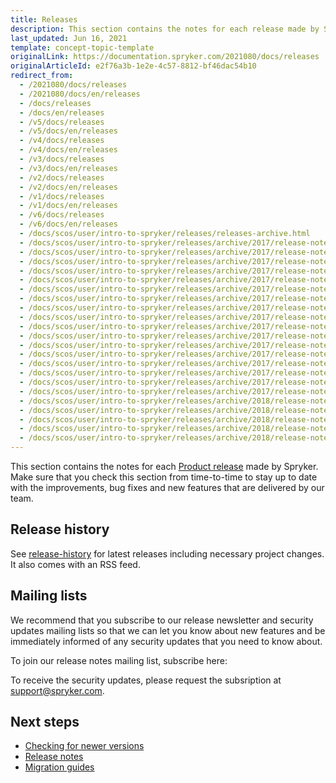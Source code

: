 ```yaml
---
title: Releases
description: This section contains the notes for each release made by Spryker.
last_updated: Jun 16, 2021
template: concept-topic-template
originalLink: https://documentation.spryker.com/2021080/docs/releases
originalArticleId: e2f76a3b-1e2e-4c57-8812-bf46dac54b10
redirect_from:
  - /2021080/docs/releases
  - /2021080/docs/en/releases
  - /docs/releases
  - /docs/en/releases
  - /v5/docs/releases
  - /v5/docs/en/releases
  - /v4/docs/releases
  - /v4/docs/en/releases
  - /v3/docs/releases
  - /v3/docs/en/releases
  - /v2/docs/releases
  - /v2/docs/en/releases
  - /v1/docs/releases
  - /v1/docs/en/releases
  - /v6/docs/releases
  - /v6/docs/en/releases
  - /docs/scos/user/intro-to-spryker/releases/releases-archive.html
  - /docs/scos/user/intro-to-spryker/releases/archive/2017/release-notes-april-1-2017.html
  - /docs/scos/user/intro-to-spryker/releases/archive/2017/release-notes-april-2-2017.html
  - /docs/scos/user/intro-to-spryker/releases/archive/2017/release-notes-may-1-2017.html
  - /docs/scos/user/intro-to-spryker/releases/archive/2017/release-notes-may-2-2017.html
  - /docs/scos/user/intro-to-spryker/releases/archive/2017/release-notes-june-1-2017.html
  - /docs/scos/user/intro-to-spryker/releases/archive/2017/release-notes-june-2-2017.html
  - /docs/scos/user/intro-to-spryker/releases/archive/2017/release-notes-july-1-2017.html
  - /docs/scos/user/intro-to-spryker/releases/archive/2017/release-notes-july-2-2017.html
  - /docs/scos/user/intro-to-spryker/releases/archive/2017/release-notes-august-1-2017.html
  - /docs/scos/user/intro-to-spryker/releases/archive/2017/release-notes-august-2-2017.html
  - /docs/scos/user/intro-to-spryker/releases/archive/2017/release-notes-september-1-2017.html
  - /docs/scos/user/intro-to-spryker/releases/archive/2017/release-notes-september-2-2017.html
  - /docs/scos/user/intro-to-spryker/releases/archive/2017/release-notes-october-1-2017.html
  - /docs/scos/user/intro-to-spryker/releases/archive/2017/release-notes-october-2-2017.html
  - /docs/scos/user/intro-to-spryker/releases/archive/2017/release-notes-november-1-2017.html
  - /docs/scos/user/intro-to-spryker/releases/archive/2017/release-notes-november-2-2017.html
  - /docs/scos/user/intro-to-spryker/releases/archive/2017/release-notes-december-2017.html
  - /docs/scos/user/intro-to-spryker/releases/archive/2018/release-notes-january-2018.html
  - /docs/scos/user/intro-to-spryker/releases/archive/2018/release-notes-february-2-2018.html
  - /docs/scos/user/intro-to-spryker/releases/archive/2018/release-notes-february-1-2018.html
  - /docs/scos/user/intro-to-spryker/releases/archive/2018/release-notes-march-2018.html
  - /docs/scos/user/intro-to-spryker/releases/archive/2018/release-notes-april-2018.html
---
```


This section contains the notes for each [Product release](/docs/scos/user/intro-to-spryker/spryker-release-process.html#product-releases) made by Spryker. Make sure that you check this section from time-to-time to stay up to date with the improvements, bug fixes and new features that are delivered by our team.

## Release history

See [release-history](https://api.release.spryker.com/release-history) for latest releases including necessary project changes.
It also comes with an RSS feed.

## Mailing lists

We recommend that you subscribe to our release newsletter and security updates mailing lists so that we can let you know about new features and be immediately informed of any security updates that you need to know about.

To join our release notes mailing list, subscribe here:

<div class="hubspot-form js-hubspot-form" data-portal-id="2770802" data-form-id="b4d730db-d20e-4bb4-bd80-4cd7c9a2dc21" id="hubspot-1"></div>

To receive the security updates, please request the subsription at [support@spryker.com](mailto:support@spryker.com).

## Next steps

* [Checking for newer versions](/docs/scos/dev/setup/managing-scos-dependencies-with-composer.html)
* [Release notes](/docs/scos/user/intro-to-spryker/releases/release-notes/release-notes.html)
* [Migration guides](/docs/scos/dev/module-migration-guides/about-migration-guides.html)
